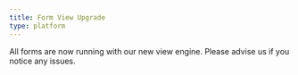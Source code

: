 ```yaml
---
title: Form View Upgrade
type: platform
---
```


All forms are now running with our new view engine. Please advise us if you notice any issues.